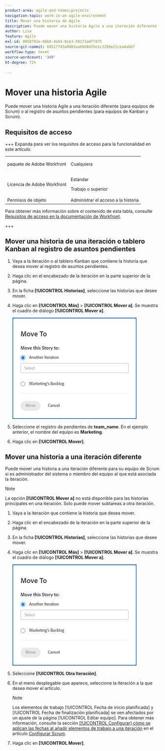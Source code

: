 ```yaml
---
product-area: agile-and-teams;projects
navigation-topic: work-in-an-agile-environment
title: Mover una historia de Agile
description: Puede mover una historia Agile a una iteración diferente (para equipos de Scrum) o al registro de asuntos pendientes (para equipos de Kanban y Scrum).
author: Lisa
feature: Agile
exl-id: 0058792e-66b8-4e54-8ce3-50171adff875
source-git-commit: 685177d3a8485aa60d8455e1c329de21cea4abb7
workflow-type: tm+mt
source-wordcount: '349'
ht-degree: 72%

---
```


# Mover una historia Agile

Puede mover una historia Agile a una iteración diferente (para equipos de Scrum) o al registro de asuntos pendientes (para equipos de Kanban y Scrum).

## Requisitos de acceso

+++ Expanda para ver los requisitos de acceso para la funcionalidad en este artículo.

<table style="table-layout:auto"> 
 <col> 
 </col> 
 <col> 
 </col> 
 <tbody> 
  <tr> 
   <td role="rowheader">paquete de Adobe Workfront</td> 
   <td> <p>Cualquiera</p> </td> 
  </tr> 
  <tr> 
   <td role="rowheader">Licencia de Adobe Workfront</td> 
   <td> <p>Estándar</p> 
   <p>Trabajo o superior</p> </td> 
  </tr>
  <tr> 
   <td role="rowheader">Permisos de objeto</td> 
   <td>Administrar el acceso a la historia</td> 
  </tr> 
 </tbody> 
</table>

Para obtener más información sobre el contenido de esta tabla, consulte [Requisitos de acceso en la documentación de Workfront](/help/quicksilver/administration-and-setup/add-users/access-levels-and-object-permissions/access-level-requirements-in-documentation.md).

+++

## Mover una historia de una iteración o tablero Kanban al registro de asuntos pendientes

1. Vaya a la iteración o al tablero Kanban que contiene la historia que desea mover al registro de asuntos pendientes.
1. Haga clic en el encabezado de la iteración en la parte superior de la página.
1. En la ficha **[!UICONTROL Historias]**, seleccione las historias que desee mover.
1. Haga clic en **[!UICONTROL Más]** > **[!UICONTROL Mover a]**. Se muestra el cuadro de diálogo **[!UICONTROL Mover a]**.

   ![Cuadro de diálogo Mover historia](assets/iteration-story-move.png)

1. Seleccione el registro de pendientes de **team_name**. En el ejemplo anterior, el nombre del equipo es **Marketing**.

1. Haga clic en **[!UICONTROL Mover]**.

## Mover una historia a una iteración diferente

Puede mover una historia a una iteración diferente para su equipo de Scrum si es administrador del sistema o miembro del equipo al que está asociada la iteración.

>[!NOTE]
>
> La opción **[!UICONTROL Mover a]** no está disponible para las historias principales en una iteración. Solo puede mover subtareas a otra iteración.


1. Vaya a la iteración que contiene la historia que desea mover.
1. Haga clic en el encabezado de la iteración en la parte superior de la página.
1. En la ficha **[!UICONTROL Historias]**, seleccione las historias que desee mover.
1. Haga clic en **[!UICONTROL Más]** > **[!UICONTROL Mover a]**. Se muestra el cuadro de diálogo **[!UICONTROL Mover a]**.

   ![Cuadro de diálogo Mover historia](assets/iteration-story-move.png)

1. Seleccione **[!UICONTROL Otra Iteración]**.
1. En el menú desplegable que aparece, seleccione la iteración a la que desea mover el artículo.

   >[!NOTE]
   >
   >Los elementos de trabajo [!UICONTROL Fecha de inicio planificada] y [!UICONTROL Fecha de finalización planificada] se ven afectados por un ajuste de la página [!UICONTROL Editar equipo]. Para obtener más información, consulte la sección [[!UICONTROL Configurar] cómo se aplican las fechas al añadir elementos de trabajo a una iteración](../../agile/get-started-with-agile-in-workfront/configure-scrum.md#configure-how-dates-are-applied-when-adding-work-items-to-an-iteration) en el artículo [Configurar Scrum](../../agile/get-started-with-agile-in-workfront/configure-scrum.md).

1. Haga clic en **[!UICONTROL Mover]**.
